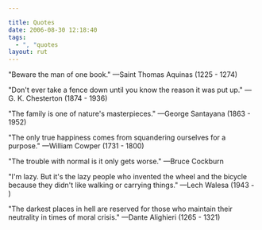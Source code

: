 ```yaml
---

title: Quotes
date: 2006-08-30 12:18:40
tags:
  - ", "quotes
layout: rut
---
```


"Beware the man of one book." &mdash;Saint Thomas Aquinas (1225 - 1274)

"Don't ever take a fence down until you know the reason it was put up." &mdash;G. K. Chesterton (1874 - 1936)

"The family is one of nature's masterpieces." &mdash;George Santayana (1863 - 1952)

"The only true happiness comes from squandering ourselves for a purpose." &mdash;William Cowper (1731 - 1800)

"The trouble with normal is it only gets worse." &mdash;Bruce Cockburn

"I'm lazy. But it's the lazy people who invented the wheel and the bicycle because they didn't like walking or carrying things." &mdash;Lech Walesa (1943 - )

"The darkest places in hell are reserved for those who maintain their neutrality in times of moral crisis." &mdash;Dante Alighieri (1265 - 1321)

